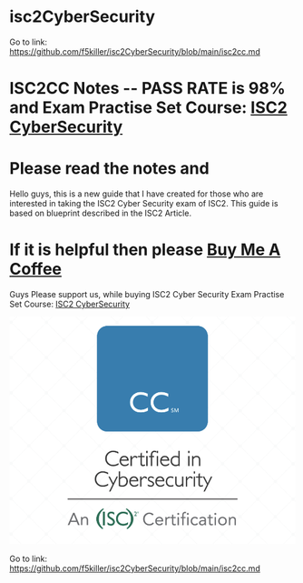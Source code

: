 # isc2CyberSecurity

Go to link: https://github.com/f5killer/isc2CyberSecurity/blob/main/isc2cc.md

# ISC2CC Notes   -- PASS RATE is 98% and Exam Practise Set Course: [ISC2 CyberSecurity](https://www.udemy.com/course/isc2-certified-in-cybersecuritycc-practice-exam/?referralCode=20C955D2B7487635EC51)

# Please read the notes and 

Hello guys, this is a new guide that I have created for those who are interested in taking the ISC2 Cyber Security exam of ISC2. 
This guide is based on blueprint described in the ISC2 Article. 

# If it is helpful then please [Buy Me A Coffee](https://www.buymeacoffee.com/Opscyber)

Guys Please support us, while buying ISC2 Cyber Security Exam Practise Set Course: [ISC2 CyberSecurity](https://www.udemy.com/course/isc2-certified-in-cybersecuritycc-practice-exam/?referralCode=20C955D2B7487635EC51)

[![ISC2 CyberSecurity](https://github.com/f5killer/isc2CyberSecurity/blob/main/ISC2CC.png)](https://www.udemy.com/course/isc2-certified-in-cybersecuritycc-practice-exam/?referralCode=20C955D2B7487635EC51)

Go to link: https://github.com/f5killer/isc2CyberSecurity/blob/main/isc2cc.md
